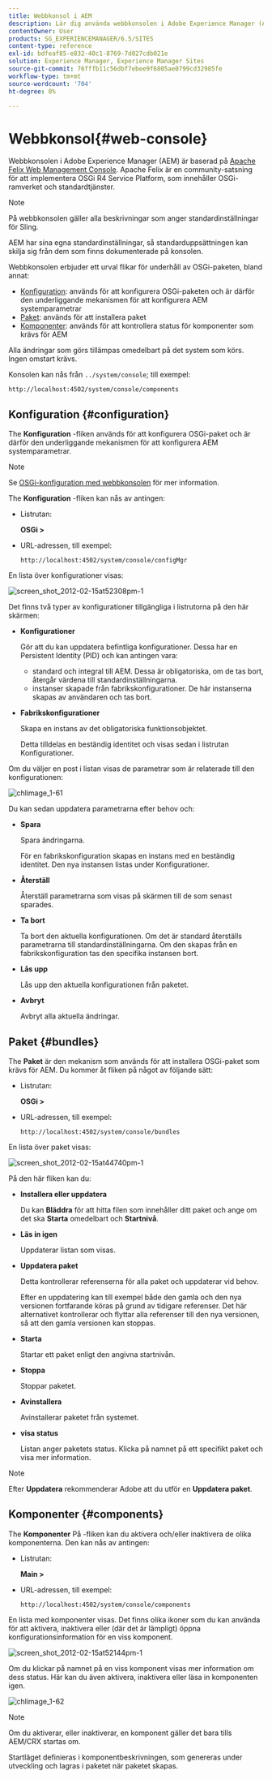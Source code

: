 ```yaml
---
title: Webbkonsol i AEM
description: Lär dig använda webbkonsolen i Adobe Experience Manager (AEM).
contentOwner: User
products: SG_EXPERIENCEMANAGER/6.5/SITES
content-type: reference
exl-id: bdfeaf85-e832-40c1-8769-7d027cdb021e
solution: Experience Manager, Experience Manager Sites
source-git-commit: 76fffb11c56dbf7ebee9f6805ae0799cd32985fe
workflow-type: tm+mt
source-wordcount: '704'
ht-degree: 0%

---
```


# Webbkonsol{#web-console}

Webbkonsolen i Adobe Experience Manager (AEM) är baserad på [Apache Felix Web Management Console](https://felix.apache.org/documentation/subprojects/apache-felix-web-console.html). Apache Felix är en community-satsning för att implementera OSGi R4 Service Platform, som innehåller OSGi-ramverket och standardtjänster.

>[!NOTE]
>
>På webbkonsolen gäller alla beskrivningar som anger standardinställningar för Sling.
>
>AEM har sina egna standardinställningar, så standarduppsättningen kan skilja sig från dem som finns dokumenterade på konsolen.

Webbkonsolen erbjuder ett urval flikar för underhåll av OSGi-paketen, bland annat:

* [Konfiguration](#configuration): används för att konfigurera OSGi-paketen och är därför den underliggande mekanismen för att konfigurera AEM systemparametrar
* [Paket](#bundles): används för att installera paket
* [Komponenter](#components): används för att kontrollera status för komponenter som krävs för AEM

Alla ändringar som görs tillämpas omedelbart på det system som körs. Ingen omstart krävs.

Konsolen kan nås från `../system/console`; till exempel:

`http://localhost:4502/system/console/components`

## Konfiguration {#configuration}

The **Konfiguration** -fliken används för att konfigurera OSGi-paket och är därför den underliggande mekanismen för att konfigurera AEM systemparametrar.

>[!NOTE]
>
>Se [OSGi-konfiguration med webbkonsolen](/help/sites-deploying/configuring-osgi.md#osgi-configuration-with-the-web-console) för mer information.

The **Konfiguration** -fliken kan nås av antingen:

* Listrutan:

  **OSGi >**

* URL-adressen, till exempel:

  `http://localhost:4502/system/console/configMgr`

En lista över konfigurationer visas:

![screen_shot_2012-02-15at52308pm-1](assets/screen_shot_2012-02-15at52308pm-1.png)

Det finns två typer av konfigurationer tillgängliga i listrutorna på den här skärmen:

* **Konfigurationer**

  Gör att du kan uppdatera befintliga konfigurationer. Dessa har en Persistent Identity (PID) och kan antingen vara:

   * standard och integral till AEM. Dessa är obligatoriska, om de tas bort, återgår värdena till standardinställningarna.
   * instanser skapade från fabrikskonfigurationer. De här instanserna skapas av användaren och tas bort.

* **Fabrikskonfigurationer**

  Skapa en instans av det obligatoriska funktionsobjektet.

  Detta tilldelas en beständig identitet och visas sedan i listrutan Konfigurationer.

Om du väljer en post i listan visas de parametrar som är relaterade till den konfigurationen:

![chlimage_1-61](assets/chlimage_1-61.png)

Du kan sedan uppdatera parametrarna efter behov och:

* **Spara**

  Spara ändringarna.

  För en fabrikskonfiguration skapas en instans med en beständig identitet. Den nya instansen listas under Konfigurationer.

* **Återställ**

  Återställ parametrarna som visas på skärmen till de som senast sparades.

* **Ta bort**

  Ta bort den aktuella konfigurationen. Om det är standard återställs parametrarna till standardinställningarna. Om den skapas från en fabrikskonfiguration tas den specifika instansen bort.

* **Lås upp**

  Lås upp den aktuella konfigurationen från paketet.

* **Avbryt**

  Avbryt alla aktuella ändringar.

## Paket {#bundles}

The **Paket** är den mekanism som används för att installera OSGi-paket som krävs för AEM. Du kommer åt fliken på något av följande sätt:

* Listrutan:

  **OSGi >**

* URL-adressen, till exempel:

  `http://localhost:4502/system/console/bundles`

En lista över paket visas:

![screen_shot_2012-02-15at44740pm-1](assets/screen_shot_2012-02-15at44740pm-1.png)

På den här fliken kan du:

* **Installera eller uppdatera**

  Du kan **Bläddra** för att hitta filen som innehåller ditt paket och ange om det ska **Starta** omedelbart och **Startnivå**.

* **Läs in igen**

  Uppdaterar listan som visas.

* **Uppdatera paket**

  Detta kontrollerar referenserna för alla paket och uppdaterar vid behov.

  Efter en uppdatering kan till exempel både den gamla och den nya versionen fortfarande köras på grund av tidigare referenser. Det här alternativet kontrollerar och flyttar alla referenser till den nya versionen, så att den gamla versionen kan stoppas.

* **Starta**

  Startar ett paket enligt den angivna startnivån.

* **Stoppa**

  Stoppar paketet.

* **Avinstallera**

  Avinstallerar paketet från systemet.

* **visa status**

  Listan anger paketets status. Klicka på namnet på ett specifikt paket och visa mer information.

>[!NOTE]
>
>Efter **Uppdatera** rekommenderar Adobe att du utför en **Uppdatera paket**.

## Komponenter {#components}

The **Komponenter** På -fliken kan du aktivera och/eller inaktivera de olika komponenterna. Den kan nås av antingen:

* Listrutan:

  **Main >**

* URL-adressen, till exempel:

  `http://localhost:4502/system/console/components`

En lista med komponenter visas. Det finns olika ikoner som du kan använda för att aktivera, inaktivera eller (där det är lämpligt) öppna konfigurationsinformation för en viss komponent.

![screen_shot_2012-02-15at52144pm-1](assets/screen_shot_2012-02-15at52144pm-1.png)

Om du klickar på namnet på en viss komponent visas mer information om dess status. Här kan du även aktivera, inaktivera eller läsa in komponenten igen.

![chlimage_1-62](assets/chlimage_1-62.png)

>[!NOTE]
>
>Om du aktiverar, eller inaktiverar, en komponent gäller det bara tills AEM/CRX startas om.
>
>Startläget definieras i komponentbeskrivningen, som genereras under utveckling och lagras i paketet när paketet skapas.
